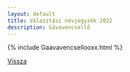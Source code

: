 ```yaml
---
layout: default
title: Választási névjegyzék 2022
description: Gávavencsellő
---
```


{% include Gaavavencsellooxx.html %}

[Vissza](./)